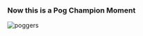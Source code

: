 ### Now this is a Pog Champion Moment

![poggers](pyshrekek/pyshrekek/blob/main/pepega.png?raw=true "poggers")
